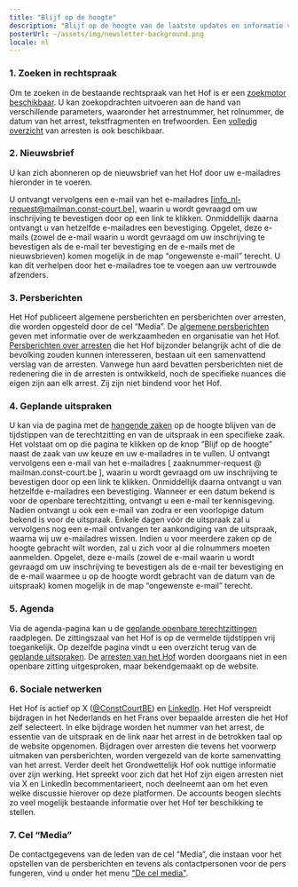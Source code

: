 ```yaml
---
title: "Blijf op de hoogte"
description: "Blijf op de hoogte van de laatste updates en informatie van het Hof."
posterUrl: ~/assets/img/newsletter-background.png
locale: nl
---
```


### 1\. Zoeken in rechtspraak
Om te zoeken in de bestaande rechtspraak van het Hof is er een [zoekmotor beschikbaar](search/judgment). U kan zoekopdrachten uitvoeren aan de hand van verschillende parameters, waaronder het arrestnummer, het rolnummer, de datum van het arrest, tekstfragmenten en trefwoorden. Een [volledig overzicht](judgments) van arresten is ook beschikbaar.

### 2\. Nieuwsbrief
U kan zich abonneren op de nieuwsbrief van het Hof door uw e-mailadres hieronder in te voeren.
<SubscribeLists />

U ontvangt vervolgens een e-mail van het e-mailadres [info_nl-request@mailman.const-court.be], waarin u wordt gevraagd om uw inschrijving te bevestigen door op een link te klikken. Onmiddellijk daarna ontvangt u van hetzelfde e-mailadres een bevestiging. Opgelet, deze e-mails (zowel de e-mail waarin u wordt gevraagd om uw inschrijving te bevestigen als de e-mail ter bevestiging en de e-mails met de nieuwsbrieven) komen mogelijk in de map “ongewenste e-mail” terecht. U kan dit verhelpen door het e-mailadres toe te voegen aan uw vertrouwde afzenders.

### 3\. Persberichten
Het Hof publiceert algemene persberichten en persberichten over arresten, die worden opgesteld door de cel “Media”. De [algemene persberichten](media/general-press-releases) geven met informatie over de werkzaamheden en organisatie van het Hof. [Persberichten over arresten](media/press-releases-concerning-the-judgments?with-archive=true) die het Hof bijzonder belangrijk acht of die de bevolking zouden kunnen interesseren, bestaan ​​uit een samenvattend verslag van de arresten. Vanwege hun aard bevatten persberichten niet de redenering die in de arresten is ontwikkeld, noch de specifieke nuances die eigen zijn aan elk arrest. Zij zijn niet bindend voor het Hof.

### 4\. Geplande uitspraken
U kan via de pagina met de [hangende zaken](judgments/pending-cases) op de hoogte blijven van de tijdstippen van de terechtzitting en van de uitspraak in een specifieke zaak. Het volstaat om op die pagina te klikken op de knop “Blijf op de hoogte” naast de zaak van uw keuze en uw e-mailadres in te vullen. U ontvangt vervolgens een e-mail van het e-mailadres [ zaaknummer-request @ mailman.const-court.be ], waarin u wordt gevraagd om uw inschrijving te bevestigen door op een link te klikken. Onmiddellijk daarna ontvangt u van hetzelfde e-mailadres een bevestiging. Wanneer er een datum bekend is voor de openbare terechtzitting, ontvangt u een e-mail ter kennisgeving. Nadien ontvangt u ook een e-mail van zodra er een voorlopige datum bekend is voor de uitspraak. Enkele dagen vóór de uitspraak zal u vervolgens nog een e-mail ontvangen ter aankondiging van de uitspraak, waarna wij uw e-mailadres wissen. Indien u voor meerdere zaken op de hoogte gebracht wilt worden, zal u zich voor al die rolnummers moeten aanmelden. Opgelet, deze e-mails (zowel de e-mail waarin u wordt gevraagd om uw inschrijving te bevestigen als de e-mail ter bevestiging en de e-mail waarmee u op de hoogte wordt gebracht van de datum van de uitspraak) komen mogelijk in de map “ongewenste e-mail” terecht.

<!---
<AllVerdictsSubscription/>
U kan eveneens ervoor kiezen om op de hoogte te worden gebracht van alle toekomstige uitspraken in alle zaken voor het Hof, door uw e-mailadres hieronder in te voeren. Ook in dat geval dient u uw inschrijving te bevestigen. U zal vervolgens per zaak een afzonderlijke e-mail ontvangen ter aankondiging van de uitspraak. U kan zich op elk ogenblik uitschrijven voor deze functie.
-->


### 5\. Agenda
Via de agenda-pagina kan u de [geplande openbare terechtzittingen](agenda#Openbare%20terechtzitting) raadplegen. De zittingszaal van het Hof is op de vermelde tijdstippen vrij toegankelijk. Op dezelfde pagina vindt u een overzicht terug van de [geplande uitspraken](agenda#Rechtspraak). De [arresten van het Hof](judgments) worden doorgaans niet in een openbare zitting uitgesproken, maar bekendgemaakt op de website. 

### 6\. Sociale netwerken
Het Hof is actief op X (<a href="https://x.com/ConstCourtBE" aria-label="Klik om naar de X-pagina van het Grondwettelijk Hof te gaan" target="blank">@ConstCourtBE</a>) en <a href="https://be.linkedin.com/company/constitutional-court-of-belgium" aria-label="Klik om naar de LinkedIn-pagina van het Grondwettelijk Hof te gaan" target="blank">LinkedIn</a>. Het Hof verspreidt bijdragen in het Nederlands en het Frans over bepaalde arresten die het Hof zelf selecteert. In elke bijdrage worden het nummer van het arrest, de essentie van de uitspraak en de link naar het arrest in de betrokken taal op de website opgenomen. Bijdragen over arresten die tevens het voorwerp uitmaken van persberichten, worden vergezeld van de korte samenvatting van het arrest. Verder deelt het Grondwettelijk Hof ook nuttige informatie over zijn werking. Het spreekt voor zich dat het Hof zijn eigen arresten niet via X en LinkedIn becommentarieert, noch deelneemt aan om het even welke discussie hierover op deze platformen. De accounts beogen slechts zo veel mogelijk bestaande informatie over het Hof ter beschikking te stellen.
 
### 7\. Cel “Media” 
De contactgegevens van de leden van de cel “Media”, die instaan voor het opstellen van de persberichten en tevens als contactpersonen voor de pers fungeren, vind u onder het menu ["De cel media"](media).
